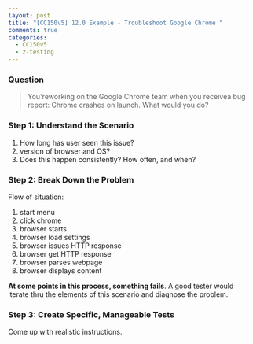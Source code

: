 ```yaml
---
layout: post
title: "[CC150v5] 12.0 Example - Troubleshoot Google Chrome "
comments: true
categories:
  - CC150v5
  - z-testing
---
```


### Question

> You'reworking on the Google Chrome team when you receivea bug report: Chrome crashes on launch. What would you do?

### Step 1: Understand the Scenario

1. How long has user seen this issue?
1. version of browser and OS?
1. Does this happen consistently? How often, and when?

### Step 2: Break Down the Problem

Flow of situation:

1. start menu
1. click chrome
1. browser starts
1. browser load settings
1. browser issues HTTP response
1. browser get HTTP response
1. browser parses webpage
1. browser displays content

**At some points in this process, something fails**. A good tester would iterate thru the elements of this scenario and diagnose the problem.

### Step 3: Create Specific, Manageable Tests

Come up with realistic instructions.
